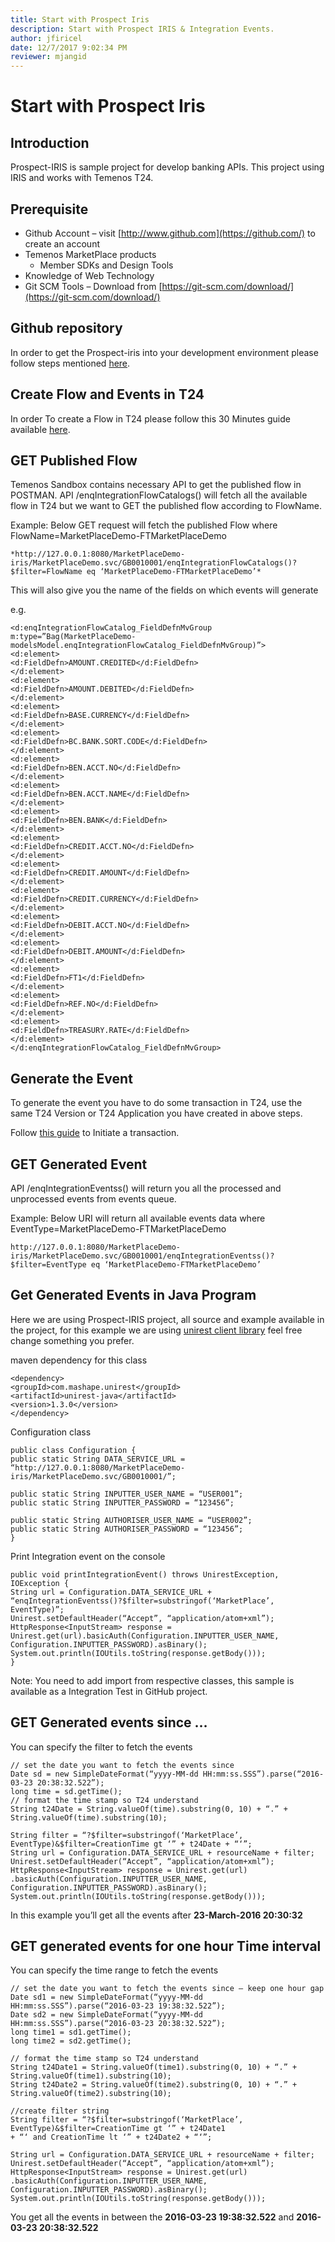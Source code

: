 ```yaml
---
title: Start with Prospect Iris
description: Start with Prospect IRIS & Integration Events.
author: jfiricel
date: 12/7/2017 9:02:34 PM  
reviewer: mjangid
---
```

# Start with Prospect Iris

## Introduction
Prospect-IRIS is sample project for develop banking APIs. This project using IRIS and works with Temenos T24.

## Prerequisite
* Github Account – visit [http://www.github.com](https://github.com/) to create an account
* Temenos MarketPlace products
	* Member SDKs and Design Tools
* Knowledge of Web Technology
* Git SCM Tools – Download from [https://git-scm.com/download/](https://git-scm.com/download/)

## Github repository
In order to get the Prospect-iris into your development environment please follow steps mentioned [here](http://developer.temenos.com/interaction/30-minutes.html).

## Create Flow and Events in T24
In order To create a Flow in T24 please follow this 30 Minutes guide available [here](http://developer.temenos.com/integration/30-minutes.html).

## GET Published Flow
Temenos Sandbox contains necessary API to get the published flow in POSTMAN. API /enqIntegrationFlowCatalogs() will fetch all the available flow in T24 but we want to GET the published flow according to FlowName.

Example: Below GET request will fetch the published Flow where FlowName=MarketPlaceDemo-FTMarketPlaceDemo

	*http://127.0.0.1:8080/MarketPlaceDemo-iris/MarketPlaceDemo.svc/GB0010001/enqIntegrationFlowCatalogs()?$filter=FlowName eq ‘MarketPlaceDemo-FTMarketPlaceDemo’*

This will also give you the name of the fields on which events will generate

e.g.

	<d:enqIntegrationFlowCatalog_FieldDefnMvGroup m:type=”Bag(MarketPlaceDemo-modelsModel.enqIntegrationFlowCatalog_FieldDefnMvGroup)”>
	<d:element>
	<d:FieldDefn>AMOUNT.CREDITED</d:FieldDefn>
	</d:element>
	<d:element>
	<d:FieldDefn>AMOUNT.DEBITED</d:FieldDefn>
	</d:element>
	<d:element>
	<d:FieldDefn>BASE.CURRENCY</d:FieldDefn>
	</d:element>
	<d:element>
	<d:FieldDefn>BC.BANK.SORT.CODE</d:FieldDefn>
	</d:element>
	<d:element>
	<d:FieldDefn>BEN.ACCT.NO</d:FieldDefn>
	</d:element>
	<d:element>
	<d:FieldDefn>BEN.ACCT.NAME</d:FieldDefn>
	</d:element>
	<d:element>
	<d:FieldDefn>BEN.BANK</d:FieldDefn>
	</d:element>
	<d:element>
	<d:FieldDefn>CREDIT.ACCT.NO</d:FieldDefn>
	</d:element>
	<d:element>
	<d:FieldDefn>CREDIT.AMOUNT</d:FieldDefn>
	</d:element>
	<d:element>
	<d:FieldDefn>CREDIT.CURRENCY</d:FieldDefn>
	</d:element>
	<d:element>
	<d:FieldDefn>DEBIT.ACCT.NO</d:FieldDefn>
	</d:element>
	<d:element>
	<d:FieldDefn>DEBIT.AMOUNT</d:FieldDefn>
	</d:element>
	<d:element>
	<d:FieldDefn>FT1</d:FieldDefn>
	</d:element>
	<d:element>
	<d:FieldDefn>REF.NO</d:FieldDefn>
	</d:element>
	<d:element>
	<d:FieldDefn>TREASURY.RATE</d:FieldDefn>
	</d:element>
	</d:enqIntegrationFlowCatalog_FieldDefnMvGroup>

## Generate the Event
To generate the event you have to do some transaction in T24, use the same T24 Version or T24 Application you have created in above steps.

Follow [this guide](http://developer.temenos.com/banking/create-a-funds-transfer.html) to Initiate a transaction.

## GET Generated Event
API /enqIntegrationEventss() will return you all the processed and unprocessed events from events queue.

Example: Below URI will return all available events data where EventType=MarketPlaceDemo-FTMarketPlaceDemo

	http://127.0.0.1:8080/MarketPlaceDemo-iris/MarketPlaceDemo.svc/GB0010001/enqIntegrationEventss()?$filter=EventType eq ‘MarketPlaceDemo-FTMarketPlaceDemo’

## Get Generated Events in Java Program
Here we are using Prospect-IRIS project, all source and example available in the project, for this example we are using [unirest client library](http://unirest.io/java.html) feel free change something you prefer.

maven dependency for this class

	<dependency>
	<groupId>com.mashape.unirest</groupId>
	<artifactId>unirest-java</artifactId>
	<version>1.3.0</version>
	</dependency>


Configuration class
	
	public class Configuration {
	public static String DATA_SERVICE_URL = “http://127.0.0.1:8080/MarketPlaceDemo-iris/MarketPlaceDemo.svc/GB0010001/”;
	
	public static String INPUTTER_USER_NAME = “USER001”;
	public static String INPUTTER_PASSWORD = “123456”;
	
	public static String AUTHORISER_USER_NAME = “USER002”;
	public static String AUTHORISER_PASSWORD = “123456”;
	}
	
Print Integration event on the console
	
	public void printIntegrationEvent() throws UnirestException, IOException {
	String url = Configuration.DATA_SERVICE_URL + “enqIntegrationEventss()?$filter=substringof(‘MarketPlace’, EventType)”;
	Unirest.setDefaultHeader(“Accept”, “application/atom+xml”);
	HttpResponse<InputStream> response = Unirest.get(url).basicAuth(Configuration.INPUTTER_USER_NAME,
	Configuration.INPUTTER_PASSWORD).asBinary();
	System.out.println(IOUtils.toString(response.getBody()));
	}

Note: You need to add import from respective classes, this sample is available as a Integration Test in GitHub project.

## GET Generated events since …
You can specify the filter to fetch the events

	// set the date you want to fetch the events since
	Date sd = new SimpleDateFormat(“yyyy-MM-dd HH:mm:ss.SSS”).parse(“2016-03-23 20:38:32.522”);
	long time = sd.getTime();
	// format the time stamp so T24 understand
	String t24Date = String.valueOf(time).substring(0, 10) + “.” + String.valueOf(time).substring(10);
	
	String filter = “?$filter=substringof(‘MarketPlace’, EventType)&$filter=CreationTime gt ‘” + t24Date + “‘”;
	String url = Configuration.DATA_SERVICE_URL + resourceName + filter;
	Unirest.setDefaultHeader(“Accept”, “application/atom+xml”);
	HttpResponse<InputStream> response = Unirest.get(url)
	.basicAuth(Configuration.INPUTTER_USER_NAME, Configuration.INPUTTER_PASSWORD).asBinary();
	System.out.println(IOUtils.toString(response.getBody()));

In this example you’ll get all the events after **23-March-2016 20:30:32**

## GET generated events for one hour Time interval
You can specify the time range to fetch the events
	
	// set the date you want to fetch the events since – keep one hour gap
	Date sd1 = new SimpleDateFormat(“yyyy-MM-dd HH:mm:ss.SSS”).parse(“2016-03-23 19:38:32.522”);
	Date sd2 = new SimpleDateFormat(“yyyy-MM-dd HH:mm:ss.SSS”).parse(“2016-03-23 20:38:32.522”);
	long time1 = sd1.getTime();
	long time2 = sd2.getTime();
	
	// format the time stamp so T24 understand
	String t24Date1 = String.valueOf(time1).substring(0, 10) + “.” + String.valueOf(time1).substring(10);
	String t24Date2 = String.valueOf(time2).substring(0, 10) + “.” + String.valueOf(time2).substring(10);
	
	//create filter string
	String filter = “?$filter=substringof(‘MarketPlace’, EventType)&$filter=CreationTime gt ‘” + t24Date1
	+ “‘ and CreationTime lt ‘” + t24Date2 + “‘”;
	
	String url = Configuration.DATA_SERVICE_URL + resourceName + filter;
	Unirest.setDefaultHeader(“Accept”, “application/atom+xml”);
	HttpResponse<InputStream> response = Unirest.get(url)
	.basicAuth(Configuration.INPUTTER_USER_NAME, Configuration.INPUTTER_PASSWORD).asBinary();
	System.out.println(IOUtils.toString(response.getBody()));

You get all the events in between the **2016-03-23 19:38:32.522** and **2016-03-23 20:38:32.522**